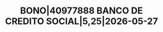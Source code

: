 ---
layout: asset
title: BONO|40977888 BANCO DE CREDITO SOCIAL|5,25|2026-05-27
isin: XS2332590632
---